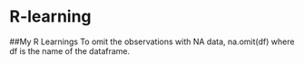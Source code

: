 # R-learning
##My R Learnings
To omit the observations with NA data,
na.omit(df)
    where df is the name of the dataframe.

